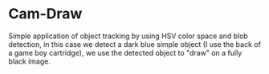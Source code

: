# Cam-Draw


Simple application of object tracking by using HSV color space and blob detection, in this case we detect a dark blue
simple object (I use the back of a game boy cartridge), we use the detected object to "draw" on a fully black image.